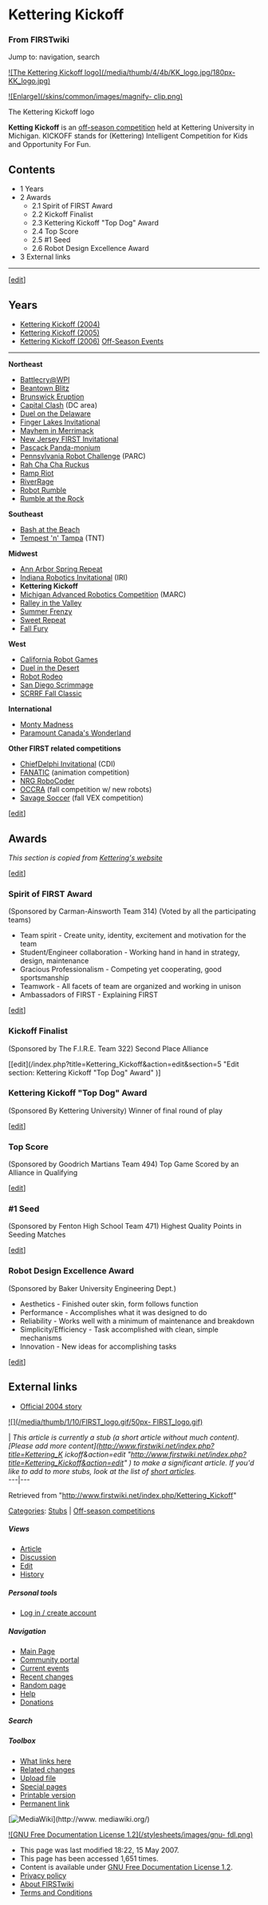 # Kettering Kickoff

### From FIRSTwiki

Jump to: navigation, search

[![The Kettering Kickoff logo](/media/thumb/4/4b/KK_logo.jpg/180px-
KK_logo.jpg)](/index.php/Image:KK_logo.jpg "The Kettering Kickoff logo" )

[![Enlarge](/skins/common/images/magnify-
clip.png)](/index.php/Image:KK_logo.jpg "Enlarge" )

The Kettering Kickoff logo

**Ketting Kickoff** is an [off-season competition](/index.php/Off-season_competition "Off-season competition" ) held at Kettering University in Michigan. KICKOFF stands for (Kettering) Intelligent Competition for Kids and Opportunity For Fun. 

## Contents

  * 1 Years
  * 2 Awards
    * 2.1 Spirit of FIRST Award
    * 2.2 Kickoff Finalist
    * 2.3 Kettering Kickoff "Top Dog" Award
    * 2.4 Top Score
    * 2.5 #1 Seed
    * 2.6 Robot Design Excellence Award
  * 3 External links  
---  
  
[[edit](/index.php?title=Kettering_Kickoff&action=edit&section=1 "Edit
section: Years" )]

## Years

  * [Kettering Kickoff (2004)](/index.php/Kettering_Kickoff_%282004%29 "Kettering Kickoff \(2004\)" )
  * [Kettering Kickoff (2005)](/index.php?title=Kettering_Kickoff_%282005%29&action=edit "Kettering Kickoff \(2005\)" )
  * [Kettering Kickoff (2006)](/index.php?title=Kettering_Kickoff_%282006%29&action=edit "Kettering Kickoff \(2006\)" )
[Off-Season Events](/index.php/Index_of_off-season_competitions "Index of off-
season competitions" )  
---  
  
**Northeast**

  * [Battlecry@WPI](/index.php/Battlecry "Battlecry" )
  * [Beantown Blitz](/index.php/Beantown_Blitz "Beantown Blitz" )
  * [Brunswick Eruption](/index.php/Brunswick_Eruption "Brunswick Eruption" )
  * [Capital Clash](/index.php?title=Capital_Clash&action=edit "Capital Clash" ) (DC area) 
  * [Duel on the Delaware](/index.php?title=Duel_on_the_Delaware&action=edit "Duel on the Delaware" )
  * [Finger Lakes Invitational](/index.php/Finger_Lakes_Invitational "Finger Lakes Invitational" )
  * [Mayhem in Merrimack](/index.php/Mayhem_in_Merrimack "Mayhem in Merrimack" )
  * [New Jersey FIRST Invitational](/index.php?title=New_Jersey_FIRST_Invitational&action=edit "New Jersey FIRST Invitational" )
  * [Pascack Panda-monium](/index.php/Pascack_Panda-monium "Pascack Panda-monium" )
  * [Pennsylvania Robot Challenge](/index.php?title=Pennsylvania_Robot_Challenge&action=edit "Pennsylvania Robot Challenge" ) (PARC) 
  * [Rah Cha Cha Ruckus](/index.php/Rah_Cha_Cha_Ruckus "Rah Cha Cha Ruckus" )
  * [Ramp Riot](/index.php/Ramp_Riot "Ramp Riot" )
  * [RiverRage](/index.php/RiverRage "RiverRage" )
  * [Robot Rumble](/index.php/Robot_Rumble "Robot Rumble" )
  * [Rumble at the Rock](/index.php/Rumble_at_the_Rock "Rumble at the Rock" )

**Southeast**

  * [Bash at the Beach](/index.php?title=Bash_at_the_Beach&action=edit "Bash at the Beach" )
  * [Tempest 'n' Tampa](/index.php/Tempest_%27n%27_Tampa "Tempest 'n' Tampa" ) (TNT) 

**Midwest**

  * [Ann Arbor Spring Repeat](/index.php?title=Ann_Arbor_Spring_Repeat&action=edit "Ann Arbor Spring Repeat" )
  * [Indiana Robotics Invitational](/index.php/Indiana_Robotics_Invitational "Indiana Robotics Invitational" ) (IRI) 
  * **Kettering Kickoff**
  * [Michigan Advanced Robotics Competition](/index.php/Michigan_Advanced_Robotics_Competition "Michigan Advanced Robotics Competition" ) (MARC) 
  * [Ralley in the Valley](/index.php?title=Ralley_in_the_Valley&action=edit "Ralley in the Valley" )
  * [Summer Frenzy](/index.php?title=Summer_Frenzy&action=edit "Summer Frenzy" )
  * [Sweet Repeat](/index.php?title=Sweet_Repeat&action=edit "Sweet Repeat" )
  * [Fall Fury](/index.php?title=Fall_Fury&action=edit "Fall Fury" )

**West**

  * [California Robot Games](/index.php?title=California_Robot_Games&action=edit "California Robot Games" )
  * [Duel in the Desert](/index.php/Duel_in_the_Desert "Duel in the Desert" )
  * [Robot Rodeo](/index.php?title=Robot_Rodeo&action=edit "Robot Rodeo" )
  * [San Diego Scrimmage](/index.php/San_Diego_Scrimmage "San Diego Scrimmage" )
  * [SCRRF Fall Classic](/index.php?title=SCRRF_Fall_Classic&action=edit "SCRRF Fall Classic" )

**International**

  * [Monty Madness](/index.php/Monty_Madness "Monty Madness" )
  * [Paramount Canada's Wonderland](/index.php/Paramount_Canada%27s_Wonderland "Paramount Canada's Wonderland" )

**Other FIRST related competitions**

  * [ChiefDelphi Invitational](/index.php?title=ChiefDelphi_Invitational&action=edit "ChiefDelphi Invitational" ) (CDI) 
  * [FANATIC](/index.php?title=FANATIC&action=edit "FANATIC" ) (animation competition) 
  * [NRG RoboCoder](/index.php?title=NRG_RoboCoder&action=edit "NRG RoboCoder" )
  * [OCCRA](/index.php/OCCRA "OCCRA" ) (fall competition w/ new robots) 
  * [Savage Soccer](/index.php/Savage_Soccer "Savage Soccer" ) (fall VEX competition)   
  
  

[[edit](/index.php?title=Kettering_Kickoff&action=edit&section=2 "Edit
section: Awards" )]

## Awards

_This section is copied from [Kettering's
website](http://www.kettering.edu/newsArchives/Wcd76c9a720656.htm
"http://www.kettering.edu/newsArchives/Wcd76c9a720656.htm" )_

[[edit](/index.php?title=Kettering_Kickoff&action=edit&section=3 "Edit
section: Spirit of FIRST Award" )]

### Spirit of FIRST Award

(Sponsored by Carman-Ainsworth Team 314) (Voted by all the participating
teams)

  * Team spirit - Create unity, identity, excitement and motivation for the team 
  * Student/Engineer collaboration - Working hand in hand in strategy, design, maintenance 
  * Gracious Professionalism - Competing yet cooperating, good sportsmanship 
  * Teamwork - All facets of team are organized and working in unison 
  * Ambassadors of FIRST - Explaining FIRST 

[[edit](/index.php?title=Kettering_Kickoff&action=edit&section=4 "Edit
section: Kickoff Finalist" )]

### Kickoff Finalist

(Sponsored by The F.I.R.E. Team 322) Second Place Alliance

[[edit](/index.php?title=Kettering_Kickoff&action=edit&section=5 "Edit
section: Kettering Kickoff "Top Dog" Award" )]

### Kettering Kickoff "Top Dog" Award

(Sponsored By Kettering University) Winner of final round of play

[[edit](/index.php?title=Kettering_Kickoff&action=edit&section=6 "Edit
section: Top Score" )]

### Top Score

(Sponsored by Goodrich Martians Team 494) Top Game Scored by an Alliance in
Qualifying

[[edit](/index.php?title=Kettering_Kickoff&action=edit&section=7 "Edit
section: #1 Seed" )]

### #1 Seed

(Sponsored by Fenton High School Team 471) Highest Quality Points in Seeding
Matches

[[edit](/index.php?title=Kettering_Kickoff&action=edit&section=8 "Edit
section: Robot Design Excellence Award" )]

### Robot Design Excellence Award

(Sponsored by Baker University Engineering Dept.)

  * Aesthetics - Finished outer skin, form follows function 
  * Performance - Accomplishes what it was designed to do 
  * Reliability - Works well with a minimum of maintenance and breakdown 
  * Simplicity/Efficiency - Task accomplished with clean, simple mechanisms 
  * Innovation - New ideas for accomplishing tasks 

[[edit](/index.php?title=Kettering_Kickoff&action=edit&section=9 "Edit
section: External links" )]

## External links

  * [Official 2004 story](http://www.kettering.edu/news/storyDetail.asp?storynum=3 "http://www.kettering.edu/news/storyDetail.asp?storynum=3" )

[![](/media/thumb/1/10/FIRST_logo.gif/50px-
FIRST_logo.gif)](/index.php/Image:FIRST_logo.gif "" )

|  _This article is currently a stub (a short article without much content).
[Please add more content](http://www.firstwiki.net/index.php?title=Kettering_K
ickoff&action=edit
"http://www.firstwiki.net/index.php?title=Kettering_Kickoff&action=edit" ) to
make a significant article. If you'd like to add to more stubs, look at the
list of [short articles](/index.php/Special:Shortpages "Special:Shortpages"
)._  
---|---  
  
Retrieved from "<http://www.firstwiki.net/index.php/Kettering_Kickoff>"

[Categories](/index.php?title=Special:Categories&article=Kettering_Kickoff
"Special:Categories" ): [Stubs](/index.php/Category:Stubs "Category:Stubs" ) |
[Off-season competitions](/index.php/Category:Off-season_competitions
"Category:Off-season competitions" )

##### Views

  * [Article](/index.php/Kettering_Kickoff)
  * [Discussion](/index.php?title=Talk:Kettering_Kickoff&action=edit)
  * [Edit](/index.php?title=Kettering_Kickoff&action=edit)
  * [History](/index.php?title=Kettering_Kickoff&action=history)

##### Personal tools

  * [Log in / create account](/index.php?title=Special:Userlogin&returnto=Kettering_Kickoff)

[](/index.php/Main_Page "Main Page" )

##### Navigation

  * [Main Page](/index.php/Main_Page)
  * [Community portal](/index.php/FIRSTwiki:Community_portal)
  * [Current events](/index.php/Current_events)
  * [Recent changes](/index.php/Special:Recentchanges)
  * [Random page](/index.php/Special:Random)
  * [Help](/index.php/Help:Contents)
  * [Donations](/index.php/FIRSTwiki:Site_support)

##### Search



##### Toolbox

  * [What links here](/index.php/Special:Whatlinkshere/Kettering_Kickoff)
  * [Related changes](/index.php/Special:Recentchangeslinked/Kettering_Kickoff)
  * [Upload file](/index.php/Special:Upload)
  * [Special pages](/index.php/Special:Specialpages)
  * [Printable version](/index.php?title=Kettering_Kickoff&printable=yes)
  * [Permanent link](/index.php?title=Kettering_Kickoff&oldid=60515)

[![MediaWiki](/skins/common/images/poweredby_mediawiki_88x31.png)](http://www.
mediawiki.org/)

[![GNU Free Documentation License 1.2](/stylesheets/images/gnu-
fdl.png)](http://www.gnu.org/copyleft/fdl.html)

  * This page was last modified 18:22, 15 May 2007.
  * This page has been accessed 1,651 times.
  * Content is available under [GNU Free Documentation License 1.2](http://www.gnu.org/copyleft/fdl.html "http://www.gnu.org/copyleft/fdl.html" ).
  * [Privacy policy](/index.php/FIRSTwiki:Privacy_policy "FIRSTwiki:Privacy policy" )
  * [About FIRSTwiki](/index.php/FIRSTwiki:About "FIRSTwiki:About" )
  * [Terms and Conditions](/index.php/FIRSTwiki:Terms_and_conditions "FIRSTwiki:Terms and conditions" )

